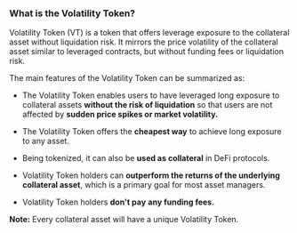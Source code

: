 ### What is the Volatility Token?

Volatility Token (VT) is a token that offers leverage exposure to the collateral asset without liquidation risk. It mirrors the price volatility of the collateral asset similar to leveraged contracts, but without funding fees or liquidation risk.

The main features of the Volatility Token can be summarized as:

-   The Volatility Token enables users to have leveraged long exposure to collateral assets **without the risk of liquidation** so that users are not affected by **sudden price spikes or market volatility.**

-   The Volatility Token offers the **cheapest way** to achieve long exposure to any asset.

-   Being tokenized, it can also be **used as collateral** in DeFi protocols.

-   Volatility Token holders can **outperform the returns of the underlying collateral asset**, which is a primary goal for most asset managers.

-   Volatility Token holders **don't pay** **any funding fees.**

**Note:** Every collateral asset will have a unique Volatility Token.